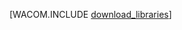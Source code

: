 <properties linkid="java-download-linux" urlDisplayName="Download for Linux" pageTitle="Download the Windows Azure SDK for Java (Linux)" metaKeywords="Azure SDK Java, Azure Java Maven, Azure Maven, Azure plugin for Eclipse, Azure Eclipse Java" description="Download the Windows Azure SDK for Java. Code is provided if you are set up to use Maven for build." metaCanonical="" disqusComments="1" umbracoNaviHide="1" services="" documentationCenter="Java" title="Download the Windows Azure SDK for Java" authors=""  solutions="" writer="waltpo" manager="" editor=""/>


[WACOM.INCLUDE [download_libraries](../includes/download_libraries.md)]
